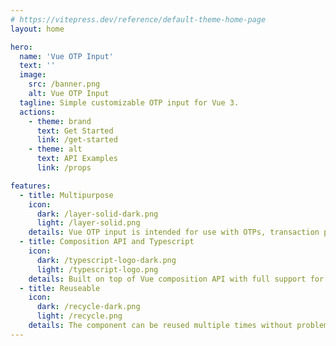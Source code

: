 ```yaml
---
# https://vitepress.dev/reference/default-theme-home-page
layout: home

hero:
  name: 'Vue OTP Input'
  text: ''
  image:
    src: /banner.png
    alt: Vue OTP Input
  tagline: Simple customizable OTP input for Vue 3.
  actions:
    - theme: brand
      text: Get Started
      link: /get-started
    - theme: alt
      text: API Examples
      link: /props

features:
  - title: Multipurpose
    icon:
      dark: /layer-solid-dark.png
      light: /layer-solid.png
    details: Vue OTP input is intended for use with OTPs, transaction pins, and passwords.
  - title: Composition API and Typescript
    icon:
      dark: /typescript-logo-dark.png
      light: /typescript-logo.png
    details: Built on top of Vue composition API with full support for Typescript.
  - title: Reuseable
    icon:
      dark: /recycle-dark.png
      light: /recycle.png
    details: The component can be reused multiple times without problems on the same page.
---
```

